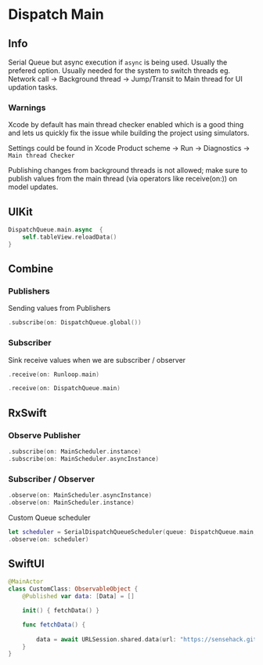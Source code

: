 # Dispatch Main
## Info

Serial Queue but async execution if `async` is being used. Usually the prefered option.
Usually needed for the system to switch threads 
eg. Network call -> Background thread
-> Jump/Transit to Main thread for UI updation tasks.


### Warnings

Xcode by default has main thread checker enabled which is a good thing and lets us quickly fix the issue while building the project using simulators.

Settings could be found in  Xcode Product scheme -> Run -> Diagnostics ->
`Main thread Checker` 

Publishing changes from background threads is not allowed; make sure to publish values from the main thread (via operators like receive(on:)) on model updates.

## UIKit
```swift
DispatchQueue.main.async  {
	self.tableView.reloadData()
}
```


## Combine

### Publishers
Sending values from Publishers
```swift
.subscribe(on: DispatchQueue.global())
```

### Subscriber
Sink receive values when we are subscriber / observer
```swift
.receive(on: Runloop.main)

.receive(on: DispatchQueue.main)
```

## RxSwift

### Observe Publisher
```swift
.subscribe(on: MainScheduler.instance)
.subscribe(on: MainScheduler.asyncInstance)
```

### Subscriber / Observer
```swift
.observe(on: MainScheduler.asyncInstance)
.observe(on: MainScheduler.instance)
```
Custom Queue scheduler
```swift
let scheduler = SerialDispatchQueueScheduler(queue: DispatchQueue.main, internalSerialQueueName: "CustomQueue")
.observe(on: scheduler)
```


## SwiftUI

```swift
@MainActor
class CustomClass: ObservableObject {
	@Published var data: [Data] = []

	init() { fetchData() }

	func fetchData() {
		
		data = await URLSession.shared.data(url: "https://sensehack.github.io/")
	}
}
```
